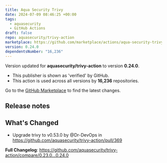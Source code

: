 ```yaml
---
title: Aqua Security Trivy
date: 2024-07-09 08:46:25 +00:00
tags:
  - aquasecurity
  - GitHub Actions
draft: false
repo: aquasecurity/trivy-action
marketplace: https://github.com/marketplace/actions/aqua-security-trivy
version: 0.24.0
dependentsNumber: "16,236"
---
```



Version updated for **aquasecurity/trivy-action** to version **0.24.0**.
- This publisher is shown as 'verified' by GitHub.
- This action is used across all versions by **16,236** repositories.

Go to the [GitHub Marketplace](https://github.com/marketplace/actions/aqua-security-trivy) to find the latest changes.

## Release notes

## What's Changed
* Upgrade trivy to v0.53.0 by @Dr-DevOps in https://github.com/aquasecurity/trivy-action/pull/369


**Full Changelog**: https://github.com/aquasecurity/trivy-action/compare/0.23.0...0.24.0
